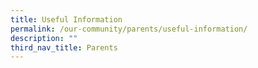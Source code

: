 ```yaml
---
title: Useful Information
permalink: /our-community/parents/useful-information/
description: ""
third_nav_title: Parents
---
```


